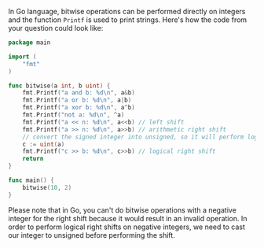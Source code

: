 In Go language, bitwise operations can be performed directly on integers and the function `Printf` is used to print strings. Here's how the code from your question could look like:

```go
package main

import (
	"fmt"
)

func bitwise(a int, b uint) {
	fmt.Printf("a and b: %d\n", a&b)
	fmt.Printf("a or b: %d\n", a|b)
	fmt.Printf("a xor b: %d\n", a^b)
	fmt.Printf("not a: %d\n", ^a)
	fmt.Printf("a << n: %d\n", a<<b) // left shift
	fmt.Printf("a >> n: %d\n", a>>b) // arithmetic right shift
	// convert the signed integer into unsigned, so it will perform logical shift
	c := uint(a)
	fmt.Printf("c >> b: %d\n", c>>b) // logical right shift
	return
}

func main() {
	bitwise(10, 2)
}
```
Please note that in Go, you can't do bitwise operations with a negative integer for the right shift because it would result in an invalid operation. In order to perform logical right shifts on negative integers, we need to cast our integer to unsigned before performing the shift.
